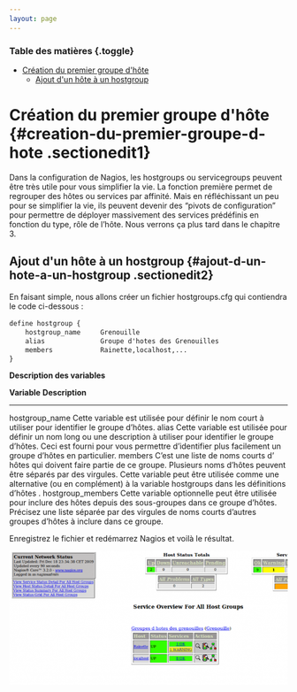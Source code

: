 ```yaml
---
layout: page
---
```


### Table des matières {.toggle}

-   [Création du premier groupe
    d'hôte](creer-son-premier-hostgroup.html#creation-du-premier-groupe-d-hote)
    -   [Ajout d'un hôte à un
        hostgroup](creer-son-premier-hostgroup.html#ajout-d-un-hote-a-un-hostgroup)

Création du premier groupe d'hôte {#creation-du-premier-groupe-d-hote .sectionedit1}
=================================

Dans la configuration de Nagios, les hostgroups ou servicegroups peuvent
être très utile pour vous simplifier la vie. La fonction première permet
de regrouper des hôtes ou services par affinité. Mais en réfléchissant
un peu pour se simplifier la vie, ils peuvent devenir des “pivots de
configuration” pour permettre de déployer massivement des services
prédéfinis en fonction du type, rôle de l’hôte. Nous verrons ça plus
tard dans le chapitre 3.

Ajout d'un hôte à un hostgroup {#ajout-d-un-hote-a-un-hostgroup .sectionedit2}
------------------------------

En faisant simple, nous allons créer un fichier hostgroups.cfg qui
contiendra le code ci-dessous :

~~~
define hostgroup {
    hostgroup_name     Grenouille
    alias              Groupe d'hotes des Grenouilles
    members            Rainette,localhost,...
}
~~~

**Description des variables**

  **Variable**         **Description**
  -------------------- ---------------------------------------------------------------------------------------------------------------------------------------------------------------------------------------------------------------------------------------------------------------------------------
  hostgroup\_name      Cette variable est utilisée pour définir le nom court à utiliser pour identifier le groupe d’hôtes.
  alias                Cette variable est utilisée pour définir un nom long ou une description à utiliser pour identifier le groupe d’hôtes. Ceci est fourni pour vous permettre d’identifier plus facilement un groupe d’hôtes en particulier.
  members              C’est une liste de noms courts d’ hôtes qui doivent faire partie de ce groupe. Plusieurs noms d’hôtes peuvent être séparés par des virgules. Cette variable peut être utilisée comme une alternative (ou en complément) à la variable hostgroups dans les définitions d’hôtes .
  hostgroup\_members   Cette variable optionnelle peut être utilisée pour inclure des hôtes depuis des sous-groupes dans ce groupe d’hôtes. Précisez une liste séparée par des virgules de noms courts d’autres groupes d’hôtes à inclure dans ce groupe.

Enregistrez le fichier et redémarrez Nagios et voilà le résultat.

[![](../../../../assets/media/nagios/nagios-debutant/hostgroups.png@w=700)](../../../../_detail/nagios/nagios-debutant/hostgroups.png@id=nagios%253Anagios-debutant%253Acreer-son-premier-hostgroup.html "nagios:nagios-debutant:hostgroups.png")
